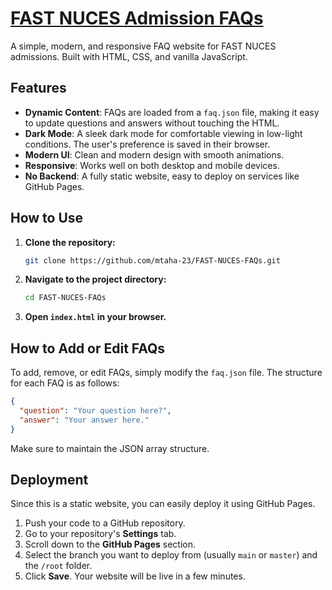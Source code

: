 # [FAST NUCES Admission FAQs](https://mtaha-23.github.io/FAST-NUCES-FAQs)

A simple, modern, and responsive FAQ website for FAST NUCES admissions. Built with HTML, CSS, and vanilla JavaScript.

## Features

-   **Dynamic Content**: FAQs are loaded from a `faq.json` file, making it easy to update questions and answers without touching the HTML.
-   **Dark Mode**: A sleek dark mode for comfortable viewing in low-light conditions. The user's preference is saved in their browser.
-   **Modern UI**: Clean and modern design with smooth animations.
-   **Responsive**: Works well on both desktop and mobile devices.
-   **No Backend**: A fully static website, easy to deploy on services like GitHub Pages.

## How to Use

1.  **Clone the repository:**
    ```bash
    git clone https://github.com/mtaha-23/FAST-NUCES-FAQs.git
    ```
2.  **Navigate to the project directory:**
    ```bash
    cd FAST-NUCES-FAQs
    ```
3.  **Open `index.html` in your browser.**

## How to Add or Edit FAQs

To add, remove, or edit FAQs, simply modify the `faq.json` file. The structure for each FAQ is as follows:

```json
{
  "question": "Your question here?",
  "answer": "Your answer here."
}
```

Make sure to maintain the JSON array structure.

## Deployment

Since this is a static website, you can easily deploy it using GitHub Pages.

1.  Push your code to a GitHub repository.
2.  Go to your repository's **Settings** tab.
3.  Scroll down to the **GitHub Pages** section.
4.  Select the branch you want to deploy from (usually `main` or `master`) and the `/root` folder.
5.  Click **Save**. Your website will be live in a few minutes. 
